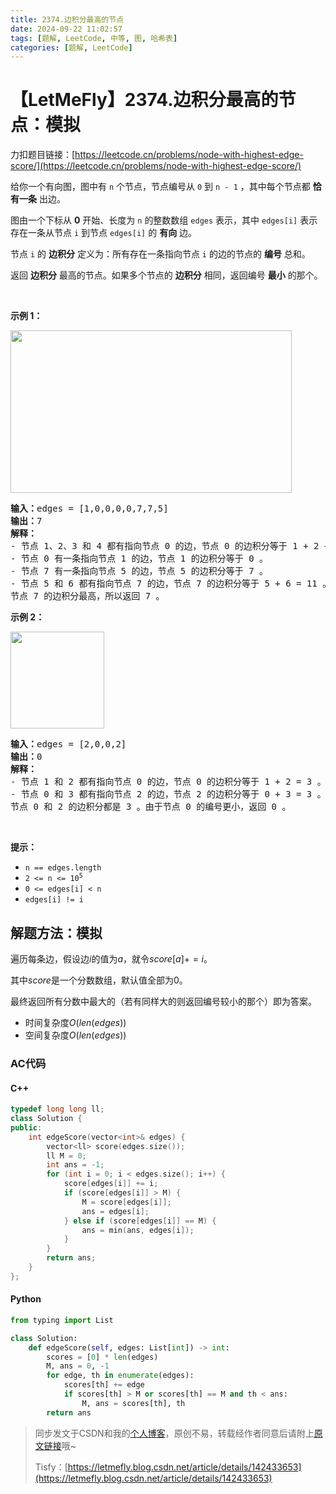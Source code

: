 ```yaml
---
title: 2374.边积分最高的节点
date: 2024-09-22 11:02:57
tags: [题解, LeetCode, 中等, 图, 哈希表]
categories: [题解, LeetCode]
---
```


# 【LetMeFly】2374.边积分最高的节点：模拟

力扣题目链接：[https://leetcode.cn/problems/node-with-highest-edge-score/](https://leetcode.cn/problems/node-with-highest-edge-score/)

<p>给你一个有向图，图中有 <code>n</code> 个节点，节点编号从 <code>0</code> 到 <code>n - 1</code> ，其中每个节点都 <strong>恰有一条</strong> 出边。</p>

<p>图由一个下标从 <strong>0</strong> 开始、长度为 <code>n</code> 的整数数组 <code>edges</code> 表示，其中 <code>edges[i]</code> 表示存在一条从节点 <code>i</code> 到节点 <code>edges[i]</code> 的 <strong>有向</strong> 边。</p>

<p>节点 <code>i</code> 的 <strong>边积分</strong> 定义为：所有存在一条指向节点 <code>i</code> 的边的节点的 <strong>编号</strong> 总和。</p>

<p>返回 <strong>边积分</strong> 最高的节点。如果多个节点的 <strong>边积分</strong> 相同，返回编号 <strong>最小</strong> 的那个。</p>

<p>&nbsp;</p>

<p><strong>示例 1：</strong></p>
<img src="https://assets.leetcode.com/uploads/2022/06/20/image-20220620195403-1.png" style="width: 450px; height: 260px;">
<pre><strong>输入：</strong>edges = [1,0,0,0,0,7,7,5]
<strong>输出：</strong>7
<strong>解释：</strong>
- 节点 1、2、3 和 4 都有指向节点 0 的边，节点 0 的边积分等于 1 + 2 + 3 + 4 = 10 。
- 节点 0 有一条指向节点 1 的边，节点 1 的边积分等于 0 。
- 节点 7 有一条指向节点 5 的边，节点 5 的边积分等于 7 。
- 节点 5 和 6 都有指向节点 7 的边，节点 7 的边积分等于 5 + 6 = 11 。
节点 7 的边积分最高，所以返回 7 。
</pre>

<p><strong>示例 2：</strong></p>
<img src="https://assets.leetcode.com/uploads/2022/06/20/image-20220620200212-3.png" style="width: 150px; height: 155px;">
<pre><strong>输入：</strong>edges = [2,0,0,2]
<strong>输出：</strong>0
<strong>解释：
</strong>- 节点 1 和 2 都有指向节点 0 的边，节点 0 的边积分等于 1 + 2 = 3 。
- 节点 0 和 3 都有指向节点 2 的边，节点 2 的边积分等于 0 + 3 = 3 。
节点 0 和 2 的边积分都是 3 。由于节点 0 的编号更小，返回 0 。
</pre>

<p>&nbsp;</p>

<p><strong>提示：</strong></p>

<ul>
	<li><code>n == edges.length</code></li>
	<li><code>2 &lt;= n &lt;= 10<sup>5</sup></code></li>
	<li><code>0 &lt;= edges[i] &lt; n</code></li>
	<li><code>edges[i] != i</code></li>
</ul>


    
## 解题方法：模拟

遍历每条边，假设边$i$的值为$a$，就令$score[a]+=i$。

其中$score$是一个分数数组，默认值全部为$0$。

最终返回所有分数中最大的（若有同样大的则返回编号较小的那个）即为答案。

+ 时间复杂度$O(len(edges))$
+ 空间复杂度$O(len(edges))$

### AC代码

#### C++

```cpp
typedef long long ll;
class Solution {
public:
    int edgeScore(vector<int>& edges) {
        vector<ll> score(edges.size());
        ll M = 0;
        int ans = -1;
        for (int i = 0; i < edges.size(); i++) {
            score[edges[i]] += i;
            if (score[edges[i]] > M) {
                M = score[edges[i]];
                ans = edges[i];
            } else if (score[edges[i]] == M) {
                ans = min(ans, edges[i]);
            }
        }
        return ans;
    }
};
```

#### Python

```python
from typing import List

class Solution:
    def edgeScore(self, edges: List[int]) -> int:
        scores = [0] * len(edges)
        M, ans = 0, -1
        for edge, th in enumerate(edges):
            scores[th] += edge
            if scores[th] > M or scores[th] == M and th < ans:
                M, ans = scores[th], th
        return ans
```

> 同步发文于CSDN和我的[个人博客](https://blog.letmefly.xyz/)，原创不易，转载经作者同意后请附上[原文链接](https://blog.letmefly.xyz/2024/09/22/LeetCode%202374.%E8%BE%B9%E7%A7%AF%E5%88%86%E6%9C%80%E9%AB%98%E7%9A%84%E8%8A%82%E7%82%B9/)哦~
>
> Tisfy：[https://letmefly.blog.csdn.net/article/details/142433653](https://letmefly.blog.csdn.net/article/details/142433653)
